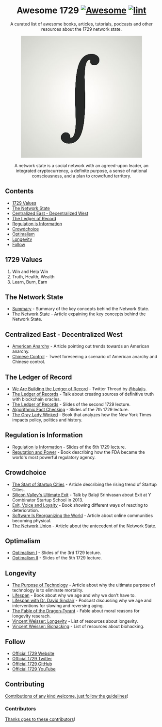 <div align="center">

<!-- title -->

<!--lint ignore no-dead-urls-->
# Awesome 1729 [![Awesome](https://awesome.re/badge.svg)](https://awesome.re) [![lint](https://github.com/suud/awesome-1729/actions/workflows/lint.yaml/badge.svg)](https://github.com/suud/awesome-1729/actions/workflows/lint.yaml)

<!-- subtitle -->

A curated list of awesome books, articles, tutorials, podcasts and other resources about the 1729 network state.

<!-- image -->

<a href="http://1729.com/summary" target="_blank" rel="noopener noreferrer">
  <img src="images/oneseventwonine_400x400.jpg" />
</a>

<!-- description -->

A network state is a social network with an agreed-upon leader, an integrated cryptocurrency, a definite purpose, a sense of national consciousness, and a plan to crowdfund territory.

</div>

<!-- TOC -->

## Contents

- [1729 Values](#1729-values)
- [The Network State](#the-network-state)
- [Centralized East - Decentralized West](#centralized-east---decentralized-west)
- [The Ledger of Record](#the-ledger-of-record)
- [Regulation is Information](#regulation-is-information)
- [Crowdchoice](#crowdchoice)
- [Optimalism](#optimalism)
- [Longevity](#longevity)
- [Follow](#follow)

<!-- CONTENT -->

## 1729 Values

1. Win and Help Win
2. Truth, Health, Wealth
3. Learn, Burn, Earn

## The Network State
- [Summary](https://1729.com/summary) - Summary of the key concepts behind the Network State.
- [The Network State](https://1729.com/the-network-state) - Article expaining the key concepts behind the Network State.

## Centralized East - Decentralized West

- [American Anarchy](https://bariweiss.substack.com/p/how-we-changed-our-minds-in-2021) - Article pointing out trends towards an American anarchy.
- [Chinese Control](https://twitter.com/balajis/status/1456136616024494081) - Tweet foreseeing a scenario of American anarchy and Chinese control.

## The Ledger of Record

- [We Are Building the Ledger of Record](https://twitter.com/balajis/status/1459140902144729088) - Twitter Thread by [@balajis](https://twitter.com/balajis).
- [The Ledger of Records](https://www.youtube.com/watch?v=Cwbbxb987vE) - Talk about creating sources of definitive truth with blockchain oracles.
- [The Ledger of Records](https://1729.com/slides/ledger-of-record.pdf) - Slides of the second 1729 lecture.
- [Algorithmic Fact Checking](https://1729.com/slides/algorithmic-fact-checking.pdf) - Slides of the 7th 1729 lecture.
- [The Gray Lady Winked](https://www.goodreads.com/book/show/57844169-the-gray-lady-winked) - Book that analyzes how the New York Times impacts policy, politics and history.

## Regulation is Information

- [Regulation is Information](https://1729-public.s3.amazonaws.com/regulation-is-information.pdf) - Slides of the 6th 1729 lecture.
- [Reputation and Power](https://press.princeton.edu/books/paperback/9780691141800/reputation-and-power) - Book describing how the FDA became the world's most powerful regulatory agency.

## Crowdchoice

- [The Start of Startup Cities](https://1729.com/miami) - Article describing the rising trend of Startup Cities.
- [Silicon Valley's Ultimate Exit](https://www.youtube.com/watch?v=cOubCHLXT6A) - Talk by Balaji Srinivasan about Exit at Y Combinator Startup School in 2013.
- [Exit, Voice and Loyalty](https://www.goodreads.com/en/book/show/149033.Exit_Voice_and_Loyalty) - Book showing different ways of reacting to deterioration.
- [Software Is Reorganizing the World](https://www.wired.com/2013/11/software-is-reorganizing-the-world-and-cloud-formations-could-lead-to-physical-nations/) - Article about online communities becoming physical.
- [The Network Union](https://1729.com/network-union) - Article about the antecedent of the Network State.

## Optimalism

- [Optimalism I](https://1729-public.s3.amazonaws.com/optimalism.pdf) - Slides of the 3rd 1729 lecture.
- [Optimalism II](https://1729-public.s3.amazonaws.com/optimalism-part-2.pdf) - Slides of the 5th 1729 lecture.

## Longevity

- [The Purpose of Technology](https://balajis.com/the-purpose-of-technology/) - Article about why the ultimate purpose of technology is to eliminate mortality.
- [Lifespan](https://lifespanbook.com/) - Book about why we age and why we don't have to.
- [Lifespan with Dr. David Sinclair](https://open.spotify.com/show/3PkkSdQE8DfeiKvSk1Mg1J) - Podcast discussing why we age and interventions for slowing and reversing aging.
- [The Fable of the Dragon-Tyrant](https://www.nickbostrom.com/fable/dragon.html) - Fable about moral reasons for longevity reserach.
- [Vincent Weisser: Longevity](https://www.vincentweisser.com/longevity) - List of resources about longevity.
- [Vincent Weisser: Biohacking](https://www.vincentweisser.com/biohacking) - List of resources about biohacking.

<!-- END CONTENT -->

## Follow

<!-- list people worth following on social sites (Twitter, LinkedIn, GitHub, YouTube etc.) -->

- [Official 1729 Website](https://1729.com/)
- [Official 1729 Twitter](https://twitter.com/oneseventwonine)
- [Official 1729 GitHub](https://github.com/1729)
- [Official 1729 YouTube](https://www.youtube.com/channel/UCG7ZXETdal8d4k9x6p9vYHg)

## Contributing

[Contributions of any kind welcome, just follow the guidelines](contributing.md)!

### Contributors

[Thanks goes to these contributors](https://github.com/suud/awesome-1729/graphs/contributors)!
